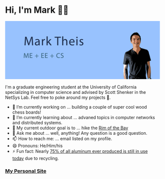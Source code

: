 # Hi, I'm Mark 👋🏽

<img src="https://raw.githubusercontent.com/metheis/metheis/main/metheis-github-banner-2.jpg" alt="image of Mark and his interests: ME + EE + CS">

I'm a graduate engineering student at the University of California specializing in computer science and advised by Scott Shenker in the NetSys Lab. Feel free to poke around my projects 🙂.


- 🔭 I’m currently working on ... building a couple of super cool wood chess boards!
- 🌱 I’m currently learning about ... advaned topics in computer networks and distributed systems.
- 🗻 My current outdoor goal is to ... hike the [Rim of the Bay](https://www.google.com/maps/d/edit?mid=1rCZizmmr_k4jFwdg4Z2MWCQBQedoRsed&usp=sharing)
- 💬 Ask me about ... well, anything! Any question is a good question.
- 📫 How to reach me: ... email listed on my profile.
- 😄 Pronouns: He/Him/his
- ⚡ Fun fact: Nearly [75% of all aluminum ever produced is still in use today](https://www.aluminum.org/Recycling) due to recycling.

### <a href="https://mark.theis.site">My Personal Site</a>

